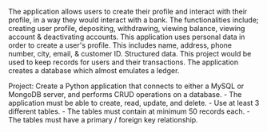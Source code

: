  The application allows users to create their profile and interact with their profile, 
in a way they would interact with a bank. The functionalities include; creating user profile, depositing, 
withdrawing, viewing balance, viewing account & deactivating accounts.​
This application uses personal data in order to create a user's profile. 
This includes name, address, phone number, city, email, & customer ID. Structured data.​
This project would be used to keep records for users and their transactions. 
The application creates a database which almost emulates a ledger.​

​Project:
Create a Python application that connects to either a MySQL or MongoDB server,
and performs CRUD operations on a database.
    - The application must be able to create, read, update, and delete.
    - Use at least 3 different tables.
    - The tables must contain at minimum 50 records each.
    - The tables must have a primary / foreign key relationship.
